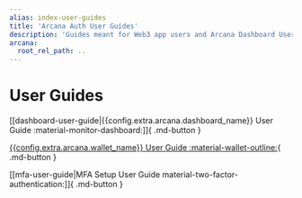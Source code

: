 ```yaml
---
alias: index-user-guides
title: 'Arcana Auth User Guides'
description: 'Guides meant for Web3 app users and Arcana Dashboard Users (the devs).'
arcana:
  root_rel_path: ..
---
```


# User Guides

[[dashboard-user-guide|{{config.extra.arcana.dashboard_name}} User Guide :material-monitor-dashboard:]]{ .md-button }

[{{config.extra.arcana.wallet_name}} User Guide :material-wallet-outline:](../howto/wallet_ui.md){ .md-button }

[[mfa-user-guide|MFA Setup User Guide material-two-factor-authentication:]]{ .md-button }